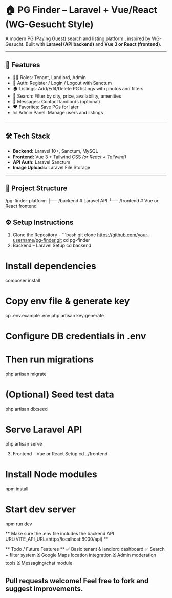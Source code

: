 # 🏠 PG Finder – Laravel + Vue/React (WG-Gesucht Style)

A modern PG (Paying Guest) search and listing platform , inspired by WG-Gesucht. Built with **Laravel (API backend)** and **Vue 3 or React (frontend)**.

---

## 🚀 Features

- 🧑‍💼 Roles: Tenant, Landlord, Admin
- 🔐 Auth: Register / Login / Logout with Sanctum
- 🏠 Listings: Add/Edit/Delete PG listings with photos and filters
- 🔎 Search: Filter by city, price, availability, amenities
- 💬 Messages: Contact landlords (optional)
- ❤️ Favorites: Save PGs for later
- 📊 Admin Panel: Manage users and listings

---

## 🛠 Tech Stack

- **Backend:** Laravel 10+, Sanctum, MySQL
- **Frontend:** Vue 3 + Tailwind CSS *(or React + Tailwind)*
- **API Auth:** Laravel Sanctum
- **Image Uploads:** Laravel File Storage

---

## 📁 Project Structure

/pg-finder-platform
├── /backend # Laravel API
└── /frontend # Vue or React frontend

## ⚙️ Setup Instructions
1. Clone the Repository - ```bash
git clone https://github.com/your-username/pg-finder.git
cd pg-finder
2. Backend – Laravel Setup
cd backend
# Install dependencies
composer install

# Copy env file & generate key
cp .env.example .env
php artisan key:generate

# Configure DB credentials in .env
# Then run migrations
php artisan migrate

# (Optional) Seed test data
php artisan db:seed

# Serve Laravel API
php artisan serve

3. Frontend – Vue or React Setup
   cd ../frontend

# Install Node modules
npm install

# Start dev server
npm run dev

** Make sure the .env file includes the backend API URL(VITE_API_URL=http://localhost:8000/api) **


** Todo / Future Features **
✅ Basic tenant & landlord dashboard
✅ Search + filter system
⏳ Google Maps location integration
⏳ Admin moderation tools
⏳ Messaging/chat module

## Pull requests welcome! Feel free to fork and suggest improvements.

